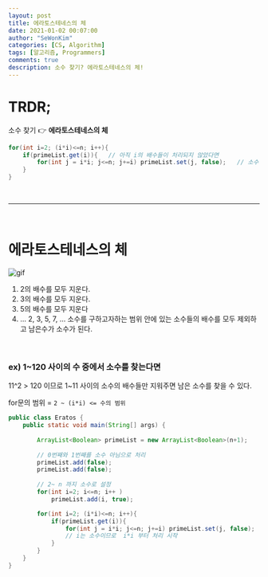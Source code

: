 ```yaml
---
layout: post
title: 에라토스테네스의 체
date: 2021-01-02 00:07:00
author: "SeWonKim"
categories: [CS, Algorithm]
tags: [알고리즘, Programmers]
comments: true
description: 소수 찾기? 에라토스테네스의 체!
---
```


# TRDR;

소수 찾기 👉 **에라토스테네스의 체**

```java
for(int i=2; (i*i)<=n; i++){
	if(primeList.get(i)){   // 아직 i의 배수들이 처리되지 않았다면
		for(int j = i*i; j<=n; j+=i) primeList.set(j, false);   // 소수 처리
	}
}
```

&nbsp;

---

&nbsp;

# 에라토스테네스의 체

![gif](https://upload.wikimedia.org/wikipedia/commons/b/b9/Sieve_of_Eratosthenes_animation.gif)

1. 2의 배수를 모두 지운다.
2. 3의 배수를 모두 지운다.
3. 5의 배수를 모두 지운다
4. ... 2, 3, 5, 7, ... 소수를 구하고자하는 범위 안에 있는 소수들의 배수를 모두 제외하고 남은수가 소수가 된다.

&nbsp;

### ex) 1~120 사이의 수 중에서 소수를 찾는다면

11^2 > 120 이므로 1~11 사이의 소수의 배수들만 지워주면 남은 소수를 찾을 수 있다.

for문의 범위 = `2 ~ (i*i) <= 수의 범위`


```java
public class Eratos {
	public static void main(String[] args) {
		
		ArrayList<Boolean> primeList = new ArrayList<Boolean>(n+1);
		
        // 0번째와 1번째를 소수 아님으로 처리
		primeList.add(false);
		primeList.add(false);
		
        // 2~ n 까지 소수로 설정
		for(int i=2; i<=n; i++ )
			primeList.add(i, true);

		for(int i=2; (i*i)<=n; i++){
			if(primeList.get(i)){
				for(int j = i*i; j<=n; j+=i) primeList.set(j, false);
				// i는 소수이므로  i*i 부터 처리 시작
			}
		}
	}
}
```



&nbsp;
&nbsp;
